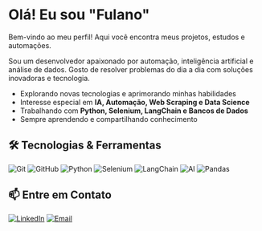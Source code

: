 # Olá! Eu sou "Fulano"  
Bem-vindo ao meu perfil! Aqui você encontra meus projetos, estudos e automações.

Sou um desenvolvedor apaixonado por automação, inteligência artificial e análise de dados. Gosto de resolver problemas do dia a dia com soluções inovadoras e tecnologia.

- Explorando novas tecnologias e aprimorando minhas habilidades
- Interesse especial em **IA, Automação, Web Scraping e Data Science**
- Trabalhando com **Python, Selenium, LangChain e Bancos de Dados**
- Sempre aprendendo e compartilhando conhecimento


## 🛠️ Tecnologias & Ferramentas  

![Git](https://img.shields.io/badge/-Git-05122A?style=flat&logo=git)
![GitHub](https://img.shields.io/badge/-GitHub-05122A?style=flat&logo=github)
![Python](https://img.shields.io/badge/-Python-05122A?style=flat&logo=python)
![Selenium](https://img.shields.io/badge/-Selenium-05122A?style=flat&logo=selenium)
![LangChain](https://img.shields.io/badge/-LangChain-05122A?style=flat&logo=chainlink)
![AI](https://img.shields.io/badge/-IA-05122A?style=flat&logo=openai)
![Pandas](https://img.shields.io/badge/-Pandas-05122A?style=flat&logo=pandas)


## 📫 Entre em Contato  

[![LinkedIn](https://img.shields.io/badge/LinkedIn-blue?style=flat-square&logo=linkedin&logoColor=white)](https://www.linkedin.com/in/seu-linkedin/)  [![Email](https://img.shields.io/badge/Email-D14836?style=flat-square&logo=gmail&logoColor=white)](mailto:seuemail@example.com)